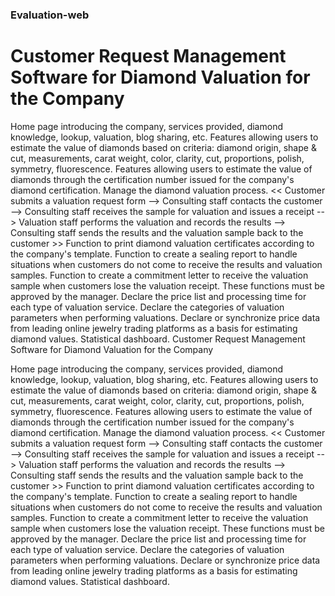 ### Evaluation-web

# Customer Request Management Software for Diamond Valuation for the Company

Home page introducing the company, services provided, diamond knowledge, lookup, valuation, blog sharing, etc.
Features allowing users to estimate the value of diamonds based on criteria: diamond origin, shape & cut, measurements, carat weight, color, clarity, cut, proportions, polish, symmetry, fluorescence.
Features allowing users to estimate the value of diamonds through the certification number issued for the company's diamond certification.
Manage the diamond valuation process.
<< Customer submits a valuation request form --> Consulting staff contacts the customer --> Consulting staff receives the sample for valuation and issues a receipt --> Valuation staff performs the valuation and records the results --> Consulting staff sends the results and the valuation sample back to the customer >>
Function to print diamond valuation certificates according to the company's template.
Function to create a sealing report to handle situations when customers do not come to receive the results and valuation samples. Function to create a commitment letter to receive the valuation sample when customers lose the valuation receipt. These functions must be approved by the manager.
Declare the price list and processing time for each type of valuation service.
Declare the categories of valuation parameters when performing valuations.
Declare or synchronize price data from leading online jewelry trading platforms as a basis for estimating diamond values.
Statistical dashboard.
Customer Request Management Software for Diamond Valuation for the Company

Home page introducing the company, services provided, diamond knowledge, lookup, valuation, blog sharing, etc.
Features allowing users to estimate the value of diamonds based on criteria: diamond origin, shape & cut, measurements, carat weight, color, clarity, cut, proportions, polish, symmetry, fluorescence.
Features allowing users to estimate the value of diamonds through the certification number issued for the company's diamond certification.
Manage the diamond valuation process.
<< Customer submits a valuation request form --> Consulting staff contacts the customer --> Consulting staff receives the sample for valuation and issues a receipt --> Valuation staff performs the valuation and records the results --> Consulting staff sends the results and the valuation sample back to the customer >>
Function to print diamond valuation certificates according to the company's template.
Function to create a sealing report to handle situations when customers do not come to receive the results and valuation samples. Function to create a commitment letter to receive the valuation sample when customers lose the valuation receipt. These functions must be approved by the manager.
Declare the price list and processing time for each type of valuation service.
Declare the categories of valuation parameters when performing valuations.
Declare or synchronize price data from leading online jewelry trading platforms as a basis for estimating diamond values.
Statistical dashboard.
